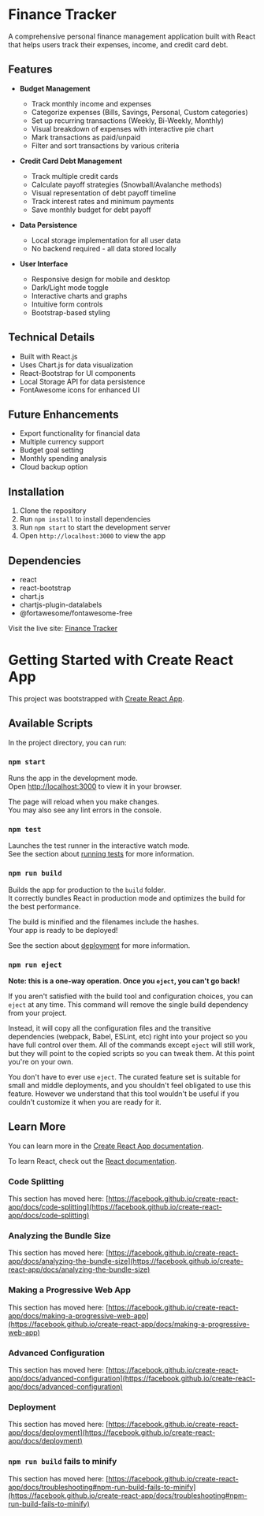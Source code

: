 # Finance Tracker

A comprehensive personal finance management application built with React that helps users track their expenses, income, and credit card debt.

## Features

- **Budget Management**
  - Track monthly income and expenses
  - Categorize expenses (Bills, Savings, Personal, Custom categories)
  - Set up recurring transactions (Weekly, Bi-Weekly, Monthly)
  - Visual breakdown of expenses with interactive pie chart
  - Mark transactions as paid/unpaid
  - Filter and sort transactions by various criteria

- **Credit Card Debt Management**
  - Track multiple credit cards
  - Calculate payoff strategies (Snowball/Avalanche methods)
  - Visual representation of debt payoff timeline
  - Track interest rates and minimum payments
  - Save monthly budget for debt payoff

- **Data Persistence**
  - Local storage implementation for all user data
  - No backend required - all data stored locally

- **User Interface**
  - Responsive design for mobile and desktop
  - Dark/Light mode toggle
  - Interactive charts and graphs
  - Intuitive form controls
  - Bootstrap-based styling

## Technical Details

- Built with React.js
- Uses Chart.js for data visualization
- React-Bootstrap for UI components
- Local Storage API for data persistence
- FontAwesome icons for enhanced UI

## Future Enhancements

- Export functionality for financial data
- Multiple currency support
- Budget goal setting
- Monthly spending analysis
- Cloud backup option

## Installation

1. Clone the repository
2. Run `npm install` to install dependencies
3. Run `npm start` to start the development server
4. Open `http://localhost:3000` to view the app

## Dependencies

- react
- react-bootstrap
- chart.js
- chartjs-plugin-datalabels
- @fortawesome/fontawesome-free

Visit the live site: [Finance Tracker](https://jaydextra.github.io/Finance_Tracker-/)

# Getting Started with Create React App

This project was bootstrapped with [Create React App](https://github.com/facebook/create-react-app).

## Available Scripts

In the project directory, you can run:

### `npm start`

Runs the app in the development mode.\
Open [http://localhost:3000](http://localhost:3000) to view it in your browser.

The page will reload when you make changes.\
You may also see any lint errors in the console.

### `npm test`

Launches the test runner in the interactive watch mode.\
See the section about [running tests](https://facebook.github.io/create-react-app/docs/running-tests) for more information.

### `npm run build`

Builds the app for production to the `build` folder.\
It correctly bundles React in production mode and optimizes the build for the best performance.

The build is minified and the filenames include the hashes.\
Your app is ready to be deployed!

See the section about [deployment](https://facebook.github.io/create-react-app/docs/deployment) for more information.

### `npm run eject`

**Note: this is a one-way operation. Once you `eject`, you can't go back!**

If you aren't satisfied with the build tool and configuration choices, you can `eject` at any time. This command will remove the single build dependency from your project.

Instead, it will copy all the configuration files and the transitive dependencies (webpack, Babel, ESLint, etc) right into your project so you have full control over them. All of the commands except `eject` will still work, but they will point to the copied scripts so you can tweak them. At this point you're on your own.

You don't have to ever use `eject`. The curated feature set is suitable for small and middle deployments, and you shouldn't feel obligated to use this feature. However we understand that this tool wouldn't be useful if you couldn't customize it when you are ready for it.

## Learn More

You can learn more in the [Create React App documentation](https://facebook.github.io/create-react-app/docs/getting-started).

To learn React, check out the [React documentation](https://reactjs.org/).

### Code Splitting

This section has moved here: [https://facebook.github.io/create-react-app/docs/code-splitting](https://facebook.github.io/create-react-app/docs/code-splitting)

### Analyzing the Bundle Size

This section has moved here: [https://facebook.github.io/create-react-app/docs/analyzing-the-bundle-size](https://facebook.github.io/create-react-app/docs/analyzing-the-bundle-size)

### Making a Progressive Web App

This section has moved here: [https://facebook.github.io/create-react-app/docs/making-a-progressive-web-app](https://facebook.github.io/create-react-app/docs/making-a-progressive-web-app)

### Advanced Configuration

This section has moved here: [https://facebook.github.io/create-react-app/docs/advanced-configuration](https://facebook.github.io/create-react-app/docs/advanced-configuration)

### Deployment

This section has moved here: [https://facebook.github.io/create-react-app/docs/deployment](https://facebook.github.io/create-react-app/docs/deployment)

### `npm run build` fails to minify

This section has moved here: [https://facebook.github.io/create-react-app/docs/troubleshooting#npm-run-build-fails-to-minify](https://facebook.github.io/create-react-app/docs/troubleshooting#npm-run-build-fails-to-minify)
